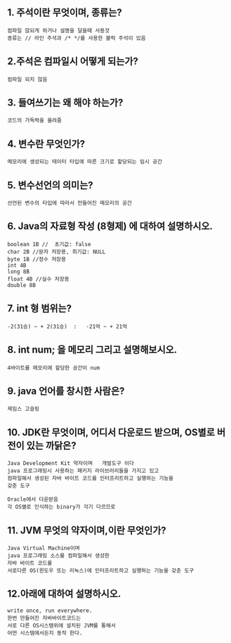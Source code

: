 ## 1. 주석이란 무엇이며, 종류는?
	컴파일 않되게 하거나 설명을 달을때 사용것
	종류는 // 라인 주석과 /* */를 사용한 블럭 주석이 있음
	
## 2.주석은 컴파일시 어떻게 되는가?
	컴파일 되지 않음
	
## 3. 들여쓰기는 왜 해야 하는가?
	코드의 가독력을 올려줌
	
## 4. 변수란 무엇인가?
	메모리에 생성되는 테이터 타입에 따른 크기로 할당되는 임시 공간
	
## 5. 변수선언의 의미는?
	선언된 변수의 타입에 따라서 만들어진 메모리의 공간
	
## 6. Java의 자료형 작성 (8형제) 에 대하여 설명하시오.
	boolean 1B //  초기값: false
	char 2B	//문자 저장용, 최기값: NULL
	byte 1B	//정수 저장용
	int 4B
	long 8B
	float 4B //실수 저장용
	double 8B
	
## 7. int 형 범위는?
	-2(31승) ~ + 2(31승)  :   -21억 ~ + 21억
	
## 8. int num; 을 메모리 그리고 설명해보시오.
	4바이트를 메모리에 할당한 공간이 num 

## 9. java 언어를 창시한 사람은?
	제임스 고슬링
## 10. JDK란 무엇이며, 어디서 다운로드 받으며, OS별로 버전이 있는 까닭은?
	Java Development Kit 약자이며	개발도구 이다
	java 프로그래밍시 사용하는 패키지 라이브러리들을 가지고 있고
	컴파일해서 생성된 자바 바이트 코드를 인터프리트하고 실행하는 기능을 
	갖춘 도구

	Oracle에서 다운받음
	각 OS별로 인식하는 binary가 각기 다르므로
	
## 11. JVM 무엇의 약자이며,이란 무엇인가?
	Java Virtual Machine이며
	java 프로그래밍 소스를 컴파일해서 생성한 
	자바 바이트 코드를 
	서로다른 OS(윈도우 또는 리눅스)에 인터프리트하고 실행하는 기능을 갖춘 도구
	
## 12.아래에 대하여 설명하시오.
	write once, run everywhere.
	한번 만들어진 자바바이트코드는 
	서로 다른 OS시스템위에 설치된 JVM를 통해서
	어떤 시스템에서든지 동작 한다.
	

